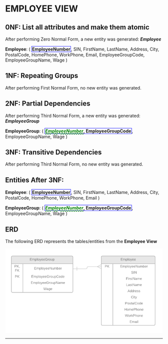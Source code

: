 # EMPLOYEE VIEW


## 0NF: List all attributes and make them atomic

After performing Zero Normal Form, a new entity was generated: **_Employee_**

**Employee**: ( <b class="pk">EmployeeNumber</b>, SIN, FirstName, LastName, Address, City, PostalCode, HomePhone, WorkPhone, Email, EmployeeGroupCode, EmployeeGroupName, Wage )

## 1NF: Repeating Groups

After performing First Normal Form, no new entity was generated.

## 2NF: Partial Dependencies

After performing Third Normal Form, a new entity was generated: **_EmployeeGroup_**

**EmployeeGroup**: ( <b class="pk"><u class="fk">EmployeeNumber</u>, EmployeeGroupCode</b>, EmployeeGroupName, Wage )

## 3NF: Transitive Dependencies

After performing Third Normal Form, no new entity was generated.

## Entities After 3NF:

**Employee**: ( <b class="pk">EmployeeNumber</b>, SIN, FirstName, LastName, Address, City, PostalCode, HomePhone, WorkPhone, Email )

**EmployeeGroup**: ( <b class="pk"><u class="fk">EmployeeNumber</u>, EmployeeGroupCode</b>, EmployeeGroupName, Wage )

## ERD
The following ERD represents the tables/entities from the **Employee View**

![](Employee-View-ERD.png)



-------------
<style type="text/css"> 

.pk {
    font-weight: bold; 
    display: inline-block; 
    border: solid thin blue; 
    padding: 0 1px; 
}

.tk { 
    color: orange; 
    font-weight: bold;
}

.fk { 
    color: green; 
    font-style: italic; 
    text-decoration: wavy underline green;
} 

.gr { 
    color: darkorange; 
    font-size: 1.2em; 
    font-weight: bold; 
} 
    
</style>